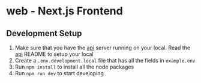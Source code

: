 # web - Next.js Frontend

## Development Setup

1. Make sure that you have the [api](api) server running on your local. Read the [api](api) README to setup your local 
2. Create a `.env.development.local` file that has all the fields in `example.env`
3. Run `npm install` to install all the node packages
4. Run `npm run dev` to start developing
